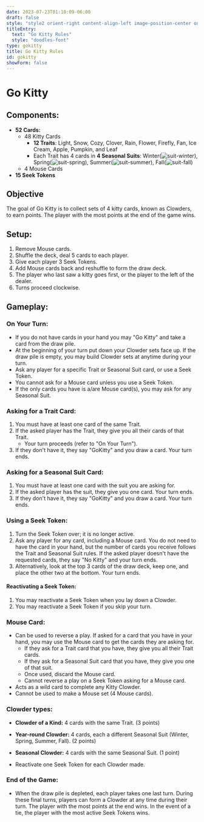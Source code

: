 ```yaml
---
date: 2023-07-23T01:10:09-06:00
draft: false
style: "style2 orient-right content-align-left image-position-center onscroll-image-fade-in"
titleEntry:
  text: "Go Kitty Rules"
  style: "doodles-font"
type: gokitty
title: Go Kitty Rules
id: gokitty
showForm: false
---
```

# Go Kitty

## Components:
- **52 Cards:**
  - 48 Kitty Cards<br>
    - **12 Traits**: Light, Snow, Cozy, Clover, Rain, Flower, Firefly, Fan, Ice Cream, Apple, Pumpkin, and Leaf<br>
    - Each Trait has 4 cards in **4 Seasonal Suits**: Winter(![suit-winter](../images/suits/Winter.png)), Spring(![suit-spring](../images/suits/Spring.png)), Summer(![suit-summer](../images/suits/Summer.png)), Fall(![suit-fall](../images/suits/Fall.png))
  - 4 Mouse Cards
- **15 Seek Tokens**

## Objective
The goal of Go Kitty is to collect sets of 4 kitty cards, known as Clowders, to earn points. The player with the most points at the end of the game wins.

## Setup:
1. Remove Mouse cards.
2. Shuffle the deck, deal 5 cards to each player.
3. Give each player 3 Seek Tokens.
4. Add Mouse cards back and reshuffle to form the draw deck.
5. The player who last saw a kitty goes first, or the player to the left of the dealer.
6. Turns proceed clockwise.

## Gameplay:

### On Your Turn:
- If you do not have cards in your hand you may "Go Kitty" and take a card from the draw pile.
- At the beginning of your turn put down your Clowder sets face up. If the draw pile is empty, you may build Clowder sets at anytime during your turn.
- Ask any player for a specific Trait or Seasonal Suit card, or use a Seek Token.
- You cannot ask for a Mouse card unless you use a Seek Token.
- If the only cards you have is a/are Mouse card(s), you may ask for any Seasonal Suit.

### Asking for a Trait Card:
1. You must have at least one card of the same Trait.
2. If the asked player has the Trait, they give you all their cards of that Trait.
    - Your turn proceeds (refer to "On Your Turn").
3. If they don't have it, they say "GoKitty" and you draw a card. Your turn ends.

### Asking for a Seasonal Suit Card:
1. You must have at least one card with the suit you are asking for.
2. If the asked player has the suit, they give you one card. Your turn ends.
3. If they don't have it, they say "GoKitty" and you draw a card. Your turn ends.

### Using a Seek Token:
1. Turn the Seek Token over; it is no longer active.
2. Ask any player for any card, including a Mouse card. You do not need to have the card in your hand, but the number of cards you receive follows the Trait and Seasonal Suit rules. If the asked player doesn't have the requested cards, they say "No Kitty" and your turn ends.
3. Alternatively, look at the top 3 cards of the draw deck, keep one, and place the other two at the bottom. Your turn ends.

#### Reactivating a Seek Token:
1. You may reactivate a Seek Token when you lay down a Clowder.
2. You may reactivate a Seek Token if you skip your turn.

### Mouse Card:
- Can be used to reverse a play. If asked for a card that you have in your hand, you may use the Mouse card to get the cards they are asking for. 
  - If they ask for a Trait card that you have, they give you all their Trait cards.
  - If they ask for a Seasonal Suit card that you have, they give you one of that suit.
  - Once used, discard the Mouse card.
  - Cannot reverse a play on a Seek Token asking for a Mouse card.
- Acts as a wild card to complete any Kitty Clowder.
- Cannot be used to make a Mouse set (4 Mouse cards).

### Clowder types:
- **Clowder of a Kind:** 4 cards with the same Trait. (3 points)
- **Year-round Clowder:** 4 cards, each a different Seasonal Suit (Winter, Spring, Summer, Fall). (2 points)
- **Seasonal Clowder:** 4 cards with the same Seasonal Suit. (1 point)

- Reactivate one Seek Token for each Clowder made.

### End of the Game:
- When the draw pile is depleted, each player takes one last turn. During these final turns, players can form a Clowder at any time during their turn. The player with the most points at the end wins. In the event of a tie, the player with the most active Seek Tokens wins.